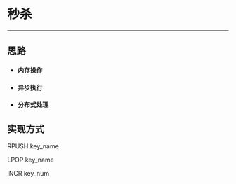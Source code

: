 # 秒杀

---

## 思路

* #### 内存操作
* #### 异步执行
* #### 分布式处理

## 实现方式

RPUSH key\_name

LPOP key\_name

INCR key\_num





